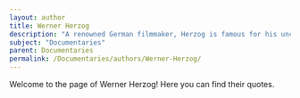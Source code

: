 ```yaml
---
layout: author
title: Werner Herzog
description: "A renowned German filmmaker, Herzog is famous for his unconventional documentaries that often explore existential themes, such as 'Grizzly Man' and 'Fitzcarraldo'."
subject: "Documentaries"
parent: Documentaries
permalink: /Documentaries/authors/Werner-Herzog/
---
```


Welcome to the page of Werner Herzog! Here you can find their quotes.
